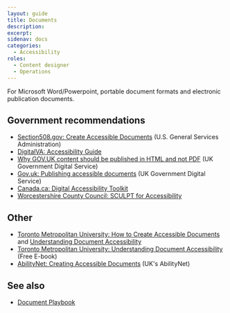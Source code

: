 ```yaml
---
layout: guide
title: Documents
description: 
excerpt: 
sidenav: docs
categories:
  - Accessibility
roles:
  - Content designer
  - Operations
---
```

 
For Microsoft Word/Powerpoint, portable document formats and electronic publication documents.

## Government recommendations
*   [Section508.gov: Create Accessible Documents](https://www.section508.gov/create/documents) (U.S. General Services Administration)
*   [DigitalVA: Accessibility Guide](https://digital.va.gov/accessibility/)
*   [Why GOV.UK content should be published in HTML and not PDF](https://gds.blog.gov.uk/2018/07/16/why-gov-uk-content-should-be-published-in-html-and-not-pdf/) (UK Government Digital Service)
*   [Gov.uk: Publishing accessible documents](https://www.gov.uk/guidance/publishing-accessible-documents) (UK Government Digital Service)
*   [Canada.ca: Digital Accessibility Toolkit](https://a11y.canada.ca/en/)
*   [Worcestershire County Council: SCULPT for Accessibility](https://www.worcestershire.gov.uk/council-services/business/digital-worcestershire/sculpt-accessibility)

## Other
*   [Toronto Metropolitan University: How to Create Accessible Documents](https://www.torontomu.ca/accessibility/guides-resources/accessible-documents/) and [Understanding Document Accessibility](https://de.torontomu.ca/wa/documents.html)
*   [Toronto Metropolitan University: Understanding Document Accessibility](https://pressbooks.library.ryerson.ca/docs/) (Free E-book)
*   [AbilityNet: Creating Accessible Documents](https://abilitynet.org.uk/factsheets/creating-accessible-documents-0) (UK's AbilityNet)

## See also
* [Document Playbook](/playbook/documents)
